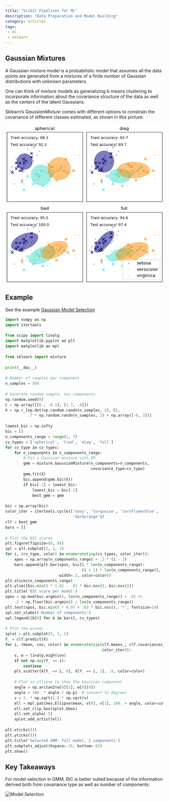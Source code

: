 ```yaml
---
title: "Scikit Pipelines for ML"
description: "Data Preparation and Model Building"
category: articles
tags:
 - ml
 - sklearn
---
```


## Gaussian Mixtures
A Gaussian mixture model is a probabilistic model that assumes all the data points are generated from a mixtures of a finite number of Gaussian distributions with unknown parameters. 

One can think of mixture models as generalizing k-means clustering to incorporate information about the covariance structure of the data as well as the centers of the latent Gaussians.

Sklearn’s *GaussianMixture* comes with different options to constrain the covariance of different classes estimated, as shown in this picture:

![covariance structures](assets/images/gmm-covariance.png)

## Example
See the example [Gaussian Model Selection](https://scikit-learn.org/stable/auto_examples/mixture/plot_gmm_selection.html#sphx-glr-auto-examples-mixture-plot-gmm-selection-py)

```python
import numpy as np
import itertools

from scipy import linalg
import matplotlib.pyplot as plt
import matplotlib as mpl

from sklearn import mixture

print(__doc__)

# Number of samples per component
n_samples = 500

# Generate random sample, two components
np.random.seed(0)
C = np.array([[0., -0.1], [1.7, .4]])
X = np.r_[np.dot(np.random.randn(n_samples, 2), C),
          .7 * np.random.randn(n_samples, 2) + np.array([-6, 3])]

lowest_bic = np.infty
bic = []
n_components_range = range(1, 7)
cv_types = ['spherical', 'tied', 'diag', 'full']
for cv_type in cv_types:
    for n_components in n_components_range:
        # Fit a Gaussian mixture with EM
        gmm = mixture.GaussianMixture(n_components=n_components,
                                      covariance_type=cv_type)
        gmm.fit(X)
        bic.append(gmm.bic(X))
        if bic[-1] < lowest_bic:
            lowest_bic = bic[-1]
            best_gmm = gmm

bic = np.array(bic)
color_iter = itertools.cycle(['navy', 'turquoise', 'cornflowerblue',
                              'darkorange'])
clf = best_gmm
bars = []

# Plot the BIC scores
plt.figure(figsize=(8, 6))
spl = plt.subplot(2, 1, 1)
for i, (cv_type, color) in enumerate(zip(cv_types, color_iter)):
    xpos = np.array(n_components_range) + .2 * (i - 2)
    bars.append(plt.bar(xpos, bic[i * len(n_components_range):
                                  (i + 1) * len(n_components_range)],
                        width=.2, color=color))
plt.xticks(n_components_range)
plt.ylim([bic.min() * 1.01 - .01 * bic.max(), bic.max()])
plt.title('BIC score per model')
xpos = np.mod(bic.argmin(), len(n_components_range)) + .65 +\
    .2 * np.floor(bic.argmin() / len(n_components_range))
plt.text(xpos, bic.min() * 0.97 + .03 * bic.max(), '*', fontsize=14)
spl.set_xlabel('Number of components')
spl.legend([b[0] for b in bars], cv_types)

# Plot the winner
splot = plt.subplot(2, 1, 2)
Y_ = clf.predict(X)
for i, (mean, cov, color) in enumerate(zip(clf.means_, clf.covariances_,
                                           color_iter)):
    v, w = linalg.eigh(cov)
    if not np.any(Y_ == i):
        continue
    plt.scatter(X[Y_ == i, 0], X[Y_ == i, 1], .8, color=color)

    # Plot an ellipse to show the Gaussian component
    angle = np.arctan2(w[0][1], w[0][0])
    angle = 180. * angle / np.pi  # convert to degrees
    v = 2. * np.sqrt(2.) * np.sqrt(v)
    ell = mpl.patches.Ellipse(mean, v[0], v[1], 180. + angle, color=color)
    ell.set_clip_box(splot.bbox)
    ell.set_alpha(.5)
    splot.add_artist(ell)

plt.xticks(())
plt.yticks(())
plt.title('Selected GMM: full model, 2 components')
plt.subplots_adjust(hspace=.35, bottom=.02)
plt.show()
```

## Key Takeaways

For model selection in GMM, BIC is better suited because of the information derived both from covariance type as well as number of components:

![Model Selection](https://scikit-learn.org/stable/_images/sphx_glr_plot_gmm_selection_001.png)
